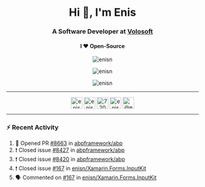 <h1 align="center">Hi 👋, I'm Enis</h1>
<h3 align="center">A Software Developer at <a href="/volosoft">Volosoft</a></h3>

<h4 align="center"> I ❤ Open-Source</h4>

<p align="center"> <img src="https://komarev.com/ghpvc/?username=enisn" alt="enisn" /> </p>

<p align="center">
<img src="https://github-readme-stats.vercel.app/api/top-langs/?username=enisn&layout=compact" alt="enisn" />
</p>

<p align="center">
<img src="https://github-readme-stats.vercel.app/api?username=enisn&show_icons=true" alt="enisn" />
</p>

<hr />

<p align="center">
<a href="https://dev.to/enisn" target="blank"><img align="center" src="https://cdn.jsdelivr.net/npm/simple-icons@3.0.1/icons/dev-dot-to.svg" alt="enisn" height="30" width="30" /></a>
<a href="https://twitter.com/enisnecipoglu" target="blank"><img align="center" src="https://cdn.jsdelivr.net/npm/simple-icons@3.0.1/icons/twitter.svg" alt="enisnecipoglu" height="30" width="30" /></a>
<a href="https://stackoverflow.com/users/7200126" target="blank"><img align="center" src="https://cdn.jsdelivr.net/npm/simple-icons@3.0.1/icons/stackoverflow.svg" alt="7200126" height="30" width="30" /></a>
<a href="https://instagram.com/enisnecipoglu" target="blank"><img align="center" src="https://cdn.jsdelivr.net/npm/simple-icons@3.0.1/icons/instagram.svg" alt="enisnecipoglu" height="30" width="30" /></a>
<a href="https://medium.com/@enis.necipoglu" target="blank"><img align="center" src="https://cdn.jsdelivr.net/npm/simple-icons@3.0.1/icons/medium.svg" alt="@enis.necipoglu" height="30" width="30" /></a>
</p>

<hr />

### :zap: Recent Activity

<!--START_SECTION:activity-->
1. 💪 Opened PR [#8663](https://github.com/abpframework/abp/pull/8663) in [abpframework/abp](https://github.com/abpframework/abp)
2. ❗️ Closed issue [#8427](https://github.com/abpframework/abp/issues/8427) in [abpframework/abp](https://github.com/abpframework/abp)
3. ❗️ Closed issue [#8420](https://github.com/abpframework/abp/issues/8420) in [abpframework/abp](https://github.com/abpframework/abp)
4. ❗️ Closed issue [#167](https://github.com/enisn/Xamarin.Forms.InputKit/issues/167) in [enisn/Xamarin.Forms.InputKit](https://github.com/enisn/Xamarin.Forms.InputKit)
5. 🗣 Commented on [#167](https://github.com/enisn/Xamarin.Forms.InputKit/issues/167) in [enisn/Xamarin.Forms.InputKit](https://github.com/enisn/Xamarin.Forms.InputKit)
<!--END_SECTION:activity-->
